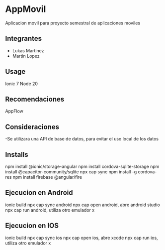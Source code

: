 # AppMovil
Aplicacion movil para proyecto semestral de aplicaciones moviles

## Integrantes
- Lukas Martinez    
- Martin Lopez

## Usage
Ionic 7
Node 20

## Recomendaciones
AppFlow


## Consideraciones
-Se utilizara una API de base de datos, para evitar el uso local de los datos

## Installs
npm install @ionic/storage-angular
npm install cordova-sqlite-storage
npm install @capacitor-community/sqlite
npx cap sync
npm install -g cordova-res
npm install firebase @angular/fire

## Ejecucion en Android
ionic build
npx cap sync android
npx cap open android, abre android studio
npx cap run android, utiliza otro emulador x

## Ejecucion en IOS
ionic build
npx cap sync ios
npx cap open ios, abre xcode
npx cap run ios, utiliza otro emulador x
